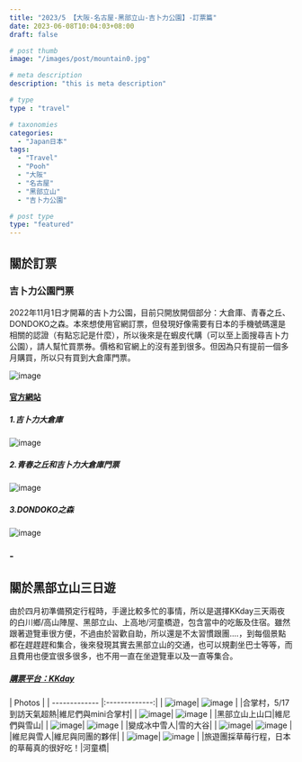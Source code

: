 ```yaml
---
title: "2023/5 【大阪-名古屋-黑部立山-吉卜力公園】-訂票篇"
date: 2023-06-08T10:04:03+08:00
draft: false

# post thumb
image: "/images/post/mountain0.jpg"

# meta description
description: "this is meta description"

# type
type : "travel"

# taxonomies
categories:
  - "Japan日本"
tags:
  - "Travel"
  - "Pooh"
  - "大阪"
  - "名古屋"
  - "黑部立山"
  - "吉卜力公園"

# post type
type: "featured"
---
```



## 關於訂票
### 吉卜力公園門票
2022年11月1日才開幕的吉卜力公園，目前只開放開個部分：大倉庫、青春之丘、DONDOKO之森。本來想使用官網訂票，但發現好像需要有日本的手機號碼還是相關的認證（有點忘記是什麼），所以後來是在蝦皮代購（可以至上面搜尋吉卜力公園），請人幫忙買票券。價格和官網上的沒有差到很多。但因為只有提前一個多月購買，所以只有買到大倉庫門票。

![image](../../images/post/toto.png)
#### [官方網站](https://l-tike.com/bw-ticket/ghibli/ghibli-park/)

##### 1.吉卜力大倉庫
![image](../../images/post/toto.jpg)

##### 2.青春之丘和吉卜力大倉庫門票
![image](../../images/post/toto-2.jpg)

##### 3.DONDOKO之森
![image](../../images/post/toto-3.jpg)
### -
## 關於黑部立山三日遊
由於四月初準備預定行程時，手邊比較多忙的事情，所以是選擇KKday三天兩夜的白川鄉/高山陣屋、黑部立山、上高地/河童橋遊，包含當中的吃飯及住宿。雖然跟著遊覽車很方便，不過由於習歡自助，所以還是不太習慣跟團....，到每個景點都在趕趕趕和集合，後來發現其實去黑部立山的交通，也可以規劃坐巴士等等，而且費用也便宜很多很多，也不用一直在坐遊覽車以及一直等集合。

##### [購票平台：KKday](https://www.kkday.com/zh-tw)

| Photos          |
| ------------- |:-------------:|
| ![image](../../images/post/mountain0.jpg)| ![image](../../images/post/mountain1.jpg) | 
|合掌村，5/17到訪天氣超熱|維尼們與mini合掌村|
| ![image](../../images/post/mountain2.jpg)| ![image](../../images/post/mountain3.jpg) | 
|黑部立山上山口|維尼們與雪山|
| ![image](../../images/post/mountain4.jpg)| ![image](../../images/post/mountain5.jpg) | 
|變成冰中雪人|雪的大谷|
| ![image](../../images/post/mountain6.jpg)| ![image](../../images/post/mountain7.jpg) | 
|維尼與雪人|維尼與同團的夥伴|
| ![image](../../images/post/mountain8.jpg)| ![image](../../images/post/mountain9.jpg) | 
|旅遊團採草莓行程，日本的草莓真的很好吃！|河童橋|






